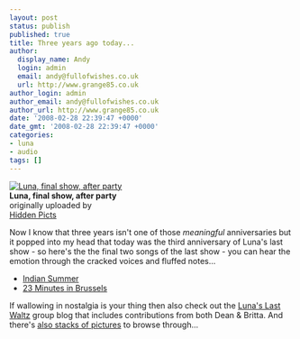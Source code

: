 ```yaml
---
layout: post
status: publish
published: true
title: Three years ago today...
author:
  display_name: Andy
  login: admin
  email: andy@fullofwishes.co.uk
  url: http://www.grange85.co.uk
author_login: admin
author_email: andy@fullofwishes.co.uk
author_url: http://www.grange85.co.uk
date: '2008-02-28 22:39:47 +0000'
date_gmt: '2008-02-28 22:39:47 +0000'
categories:
- luna
- audio
tags: []
---
```

<div class="imagebox-a"><a href="http://www.flickr.com/photos/franckd/2215504848/" title="Photo Sharing"><img src="https://farm3.static.flickr.com/2381/2215504848_e37b6d44c7_m.jpg" alt="Luna, final show, after party" /></a><br/><strong>Luna, final show, after party</strong><br/>originally uploaded by<br/><a href="http://www.flickr.com/people/franckd/">Hidden Picts</a></div>
<div>
<p>Now I know that three years isn't one of those <em>meaningful</em> anniversaries but it popped into my head that today was the third anniversary of Luna's last show - so here's the the final two songs of the last show - you can hear the emotion through the cracked voices and fluffed notes...</p>
<ul>
<li><a href="http://www.box.net/shared/75ibhzw8wo">Indian Summer</a></li>
<li><a href="http://www.box.net/shared/pwgtw3wwsc">23 Minutes in Brussels</a></li>
</ul>
<p>If wallowing in nostalgia is your thing then also check out the <a href="http://lunaslastwaltz.blogspot.com/">Luna's Last Waltz</a> group blog that includes contributions from both Dean & Britta. And there's <a href="/database/show/2005-02-28-luna-bowery-ballroom-new-york-ny-usa/">also stacks of pictures</a> to browse through...</p>
<p><br clear="right"/>
</div>
